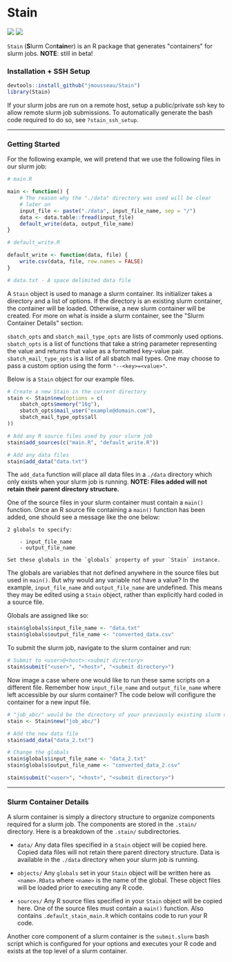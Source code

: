 # Stain

![](https://img.shields.io/badge/release-v0.6.0-red.svg?style=flat)
![](https://img.shields.io/travis/jmousseau/Stain/master.svg)

`Stain` (**S**lurm Con**tain**er) is an R package that generates "containers"
for slurm jobs. **NOTE**: still in beta!


### Installation + SSH Setup

```R
devtools::install_github("jmousseau/Stain")
library(Stain)
```

If your slurm jobs are run on a remote host, setup a public/private ssh key to
allow remote slurm job submissions. To automatically generate the bash code
required to do so, see `?stain_ssh_setup`.

---

### Getting Started

For the following example, we will pretend that we use the following files
in our slurm job:

```R
# main.R

main <- function() {
    # The reason why the "./data" directory was used will be clear
    # later on
    input_file <- paste("./data", input_file_name, sep = "/")
    data <- data.table::fread(input_file)
    default_write(data, output_file_name)
}
```

```R
# default_write.R

default_write <- function(data, file) {
    write.csv(data, file, row.names = FALSE)
}
```

```R
# data.txt - A space delimited data file
```

A `Stain` object is used to manage a slurm container. Its initializer takes a
directory and a list of options. If the directory is an existing slurm
container, the container will be loaded. Otherwise, a new slurm container
will be created. For more on what is inside a slurm container, see the
"Slurm Container Details" section.

`sbatch_opts` and `sbatch_mail_type_opts` are lists of commonly used options.
`sbatch_opts` is a list of functions that take a string parameter representing
the value and returns that value as a formatted key-value pair.
`sbatch_mail_type_opts` is a list of all sbatch mail types. One may choose to pass a custom option using the form `"--<key>=<value>"`.

Below is a `Stain` object for our example files.

```R
# Create a new Stain in the current directory
stain <- Stain$new(options = c(
    sbatch_opts$memory("16g"),
    sbatch_opts$mail_user("example@domain.com"),
    sbatch_mail_type_opts$all
))

# Add any R source files used by your slurm job
stain$add_sources(c("main.R", "default_write.R"))

# Add any data files
stain$add_data("data.txt")
```

The `add_data` function will place all data files in a `./data` directory which
only exists when your slurm job is running. **NOTE: Files added will not retain
their parent directory structure.**

One of the source files in your slurm container must contain a `main()` function.
Once an R source file containing a `main()` function has been added, one should
see a message like the one below:

```
2 globals to specify:

    - input_file_name
    - output_file_name

Set these globals in the `globals` property of your `Stain` instance.
```

The globals are variables that not defined anywhere in the source files but
used in `main()`. But why would any variable not have a value? In the example,
`input_file_name` and `output_file_name` are undefined. This means they may be
edited using a `Stain` object, rather than explicitly hard coded in a source
file.

Globals are assigned like so:
```R
stain$globals$input_file_name <- "data.txt"
stain$globals$output_file_name <- "converted_data.csv"
```

To submit the slurm job, navigate to the slurm container and run:
```R
# Submit to <user>@<host>:<submit directory>
stain$submit("<user>", "<host>", "<submit directory>")
```


Now image a case where one would like to run these same scripts on a different
file. Remember how `input_file_name` and `output_file_name` where left
accessible by our slurm container? The code below will configure the container
for a new input file.

```R
# "job_abc/" would be the directory of your previously existing slurm container
stain <- Stain$new("job_abc/")

# Add the new data file
stain$add_data("data_2.txt")

# Change the globals
stain$globals$input_file_name <- "data_2.txt"
stain$globals$output_file_name <- "converted_data_2.csv"

stain$submit("<user>", "<host>", "<submit directory>")
```

---

### Slurm Container Details

A slurm container is simply a directory structure to organize components required
for a slurm job. The components are stored in the `.stain/` directory. Here
is a breakdown of the `.stain/` subdirectories.

- `data/` Any data files specified in a `Stain` object will be copied here.
Copied data files will not retain there parent directory structure. Data is
available in the `./data` directory when your slurm job is running.

- `objects/` Any `globals` set in your `Stain` object will be written here as
`<name>.RData` where `<name>` is the name of the global. These object files will
be loaded prior to executing any R code.

- `sources/` Any R source files specified in your `Stain` object will be copied
here. One of the source files must contain a `main()` function. Also contains
`.default_stain_main.R` which contains code to run your R code.

Another core component of a slurm container is the `submit.slurm` bash script
which is configured for your options and executes your R code and exists at the
top level of a slurm container.
